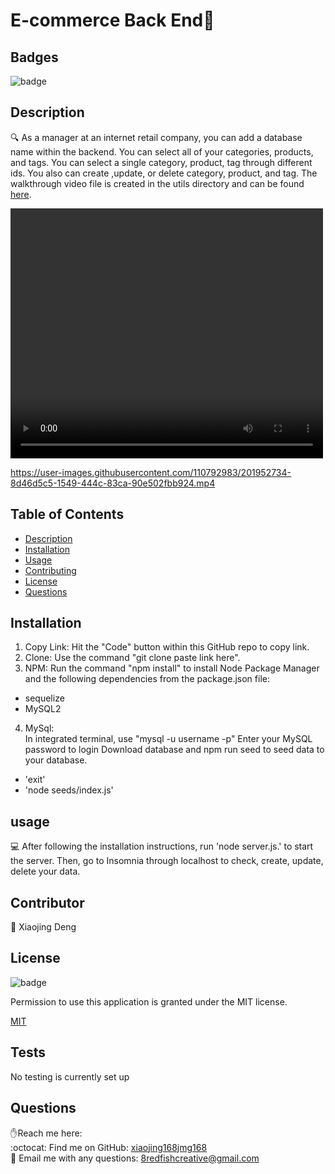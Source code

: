 <h1>E-commerce Back End👋</h1>

## Badges

![badge](https://img.shields.io/badge/license-MIT-brightgreen)


## Description
🔍 As a manager at an internet retail company, you can add a database name within the backend. You can select all of your categories, products, and tags. You can select a single category, product, tag through different ids. You also can create ,update, or delete category, product, and tag. The walkthrough video file is created in the utils directory and can be found [here](utils/E-Commerce-2.mp4).

<video  width="500" height="400" controls>
  <source src="utils/E-Commerce-2.mp4" type="video/mp4">
</video>


https://user-images.githubusercontent.com/110792983/201952734-8d46d5c5-1549-444c-83ca-90e502fbb924.mp4



## Table of Contents
- [Description](#description)
- [Installation](#installation)
- [Usage](#usage)
- [Contributing](#contributing)
- [License](#license)
- [Questions](#questions)


## Installation
1. Copy Link: Hit the "Code" button within this GitHub repo to  copy link.<br/>
2. Clone: Use the command "git clone paste link here".<br/>
3. NPM: Run the command "npm install" to install Node Package  Manager and the following dependencies from the package.json file:<br/>
-  sequelize<br/>
-  MySQL2<br/>
4. MySql:<br/>
In integrated terminal, use "mysql -u username -p"
Enter your MySQL password to login
Download database and npm run seed to seed data to your database.
-  'exit'<br/>
- 'node seeds/index.js'

   


## usage
💻 After following the installation instructions, run 'node server.js.' to start the server. Then, go to Insomnia through localhost to check, create, update, delete your data.



## Contributor
👥 Xiaojing Deng


## License

![badge](https://img.shields.io/badge/license-MIT-brightgreen)</br>
<p>Permission to use this application is granted under the MIT license.</p>
 
[MIT](https://choosealicense.com/licenses/mit)



## Tests
No testing is currently set up

## Questions
✋Reach me here:<br/>
:octocat: Find me on GitHub: [xiaojing168jmg168](https://github.com/xiaojing168jmg168)<br/>
📩 Email me with any questions: 8redfishcreative@gmail.com



